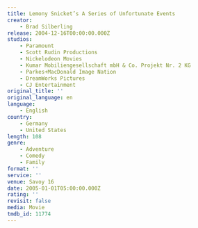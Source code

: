 ```yaml
---
title: Lemony Snicket’s A Series of Unfortunate Events
creator:
    - Brad Silberling
release: 2004-12-16T00:00:00.000Z
studios:
    - Paramount
    - Scott Rudin Productions
    - Nickelodeon Movies
    - Kumar Mobiliengesellschaft mbH & Co. Projekt Nr. 2 KG
    - Parkes+MacDonald Image Nation
    - DreamWorks Pictures
    - CJ Entertainment
original_title: ''
original_language: en
language:
    - English
country:
    - Germany
    - United States
length: 108
genre:
    - Adventure
    - Comedy
    - Family
format: ''
service: ''
venue: Savoy 16
date: 2005-01-01T05:00:00.000Z
rating: ''
revisit: false
media: Movie
tmdb_id: 11774
---
```




